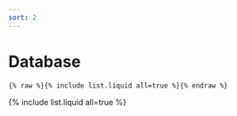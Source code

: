 ```yaml
---
sort: 2
---
```


# Database


```
{% raw %}{% include list.liquid all=true %}{% endraw %}
```

{% include list.liquid all=true %}

